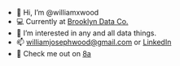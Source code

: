 - 👋 Hi, I’m @williamxwood
- 💻 Currently at [Brooklyn Data Co.](https://brooklyndata.co/)
- 👀 I’m interested in any and all data things.
- 📫 williamjosephwood@gmail.com or [LinkedIn](https://www.linkedin.com/in/williamjosephwood/)
- 🧗 Check me out on [8a](https://www.8a.nu/user/william-wood)

<!---
williamxwood/williamxwood is a ✨ special ✨ repository because its `README.md` (this file) appears on your GitHub profile.
You can click the Preview link to take a look at your changes.
--->
